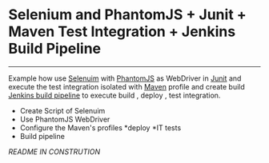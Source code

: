 # Selenium and PhantomJS + Junit + Maven Test Integration + Jenkins Build Pipeline
---------------------------------------------------------------------------------------
Example how use [Selenuim](http://www.seleniumhq.org/) with [PhantomJS](http://phantomjs.org/) as WebDriver in [Junit](http://junit.org/) and execute the test integration isolated with [Maven](http://maven.apache.org/surefire/maven-failsafe-plugin/integration-test-mojo.html) profile and create build [Jenkins build pipeline](https://wiki.jenkins-ci.org/display/JENKINS/Build+Pipeline+Plugin) to execute build , deploy , test integration.


* Create Script of Selenuim
* Use PhantomJS WebDriver
* Configure the Maven's profiles
	*deploy
	*IT tests
* Build pipeline

*README IN CONSTRUTION*
